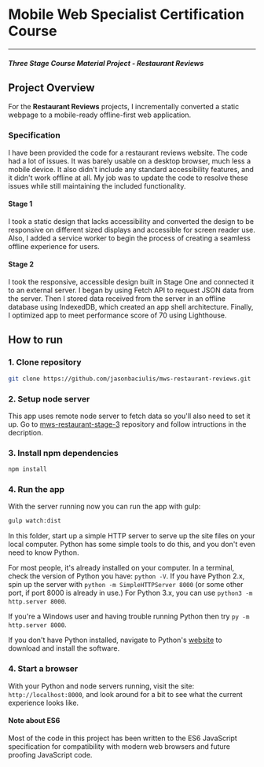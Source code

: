 # Mobile Web Specialist Certification Course
---
#### _Three Stage Course Material Project - Restaurant Reviews_

## Project Overview

For the **Restaurant Reviews** projects, I incrementally converted a static webpage to a mobile-ready offline-first web application. 

### Specification
I have been provided the code for a restaurant reviews website. The code had a lot of issues. It was barely usable on a desktop browser, much less a mobile device. It also didn't include any standard accessibility features, and it didn't work offline at all. My job was to update the code to resolve these issues while still maintaining the included functionality. 

#### Stage 1
I took a static design that lacks accessibility and converted the design to be responsive on different sized displays and accessible for screen reader use. Also, I added a service worker to begin the process of creating a seamless offline experience for users.

#### Stage 2
I took the responsive, accessible design built in Stage One and connected it to an external server. I began by using Fetch API to request JSON data from the server. Then I stored data received from the server in an offline database using IndexedDB, which created an app shell architecture. Finally, I optimized app to meet performance score of 70 using Lighthouse.

## How to run
### 1. Clone repository
``` bash
git clone https://github.com/jasonbaciulis/mws-restaurant-reviews.git
```

### 2. Setup node server
This app uses remote node server to fetch data so you'll also need to set it up. Go to [mws-restaurant-stage-3](https://github.com/udacity/mws-restaurant-stage-3) repository and follow intructions in the decription.

### 3. Install npm dependencies

``` bash
npm install
```

### 4. Run the app
With the server running now you can run the app with gulp:

``` bash
gulp watch:dist
```

In this folder, start up a simple HTTP server to serve up the site files on your local computer. Python has some simple tools to do this, and you don't even need to know Python.

For most people, it's already installed on your computer. In a terminal, check the version of Python you have: `python -V`. If you have Python 2.x, spin up the server with `python -m SimpleHTTPServer 8000` (or some other port, if port 8000 is already in use.) For Python 3.x, you can use `python3 -m http.server 8000`.

If you're a Windows user and having trouble running Python then try `py -m http.server 8000`.

If you don't have Python installed, navigate to Python's [website](https://www.python.org/) to download and install the software. 

### 4. Start a browser
With your Python and node servers running, visit the site: `http://localhost:8000`, and look around for a bit to see what the current experience looks like.

#### Note about ES6

Most of the code in this project has been written to the ES6 JavaScript specification for compatibility with modern web browsers and future proofing JavaScript code.



